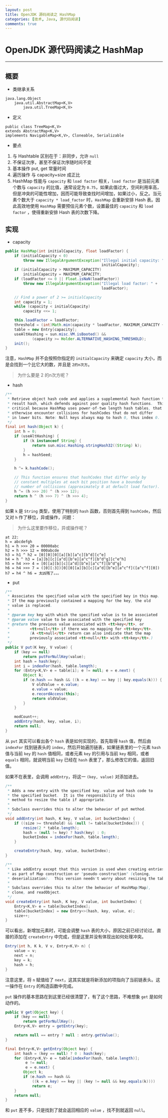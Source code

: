 ```yaml
---
layout: post
title: OpenJDK 源码阅读之 HashMap
categories: [技术, Java, 源代码阅读]
comments: true
---
```


# OpenJDK 源代码阅读之 HashMap

---

## 概要

* 类继承关系

```
java.lang.Object
    java.util.AbstractMap<K,V>
        java.util.TreeMap<K,V>
```

* 定义 

```
public class TreeMap<K,V>
extends AbstractMap<K,V>
implements NavigableMap<K,V>, Cloneable, Serializable
```

* 要点

1) 与 Hashtable 区别在于：非同步，允许 `null`
2) 不保证次序，甚至不保证次序随时间不变
3) 基本操作 put, get 常量时间
4) 遍历操作 与 capacity+size 成正比
5) HashMap 性能与 `capacity` 和 `load factor` 相关，`load factor` 是当前元素个数与 `capacity` 的比值，通常设定为 `0.75`，如果此值过大，空间利用率高，但是冲突的可能性增加，因而可能导致查找时间增加，如果过小，反之。当元素个数大于 `capacity * load_factor` 时，`HashMap` 会重新安排 Hash 表。因此高效地使用 `HashMap` 需要预估元素个数，设置最佳的 `capacity` 和 `load factor` ，使得重新安排 Hash 表的次数下降。


## 实现

* capacity

```java
public HashMap(int initialCapacity, float loadFactor) {
    if (initialCapacity < 0)
        throw new IllegalArgumentException("Illegal initial capacity: " +
                                           initialCapacity);
    if (initialCapacity > MAXIMUM_CAPACITY)
        initialCapacity = MAXIMUM_CAPACITY;
    if (loadFactor <= 0 || Float.isNaN(loadFactor))
        throw new IllegalArgumentException("Illegal load factor: " +
                                           loadFactor);

    // Find a power of 2 >= initialCapacity
    int capacity = 1;
    while (capacity < initialCapacity)
        capacity <<= 1;

    this.loadFactor = loadFactor;
    threshold = (int)Math.min(capacity * loadFactor, MAXIMUM_CAPACITY + 1);
    table = new Entry[capacity];
    useAltHashing = sun.misc.VM.isBooted() &&
            (capacity >= Holder.ALTERNATIVE_HASHING_THRESHOLD);
    init();
}
```

注意，`HashMap` 并不会按照你指定的 `initialCapacity` 来确定 `capacity` 大小，而是会找到一个比它大的数，并且是 `2的n次方`。

> 为什么要是 2 的n次方呢？



* hash 

```java
/**
 * Retrieve object hash code and applies a supplemental hash function to the
 * result hash, which defends against poor quality hash functions.  This is
 * critical because HashMap uses power-of-two length hash tables, that
 * otherwise encounter collisions for hashCodes that do not differ
 * in lower bits. Note: Null keys always map to hash 0, thus index 0.
 */
final int hash(Object k) {
    int h = 0;
    if (useAltHashing) {
        if (k instanceof String) {
            return sun.misc.Hashing.stringHash32((String) k);
        }
        h = hashSeed;
    }

    h ^= k.hashCode();

    // This function ensures that hashCodes that differ only by
    // constant multiples at each bit position have a bounded
    // number of collisions (approximately 8 at default load factor).
    h ^= (h >>> 20) ^ (h >>> 12);
    return h ^ (h >>> 7) ^ (h >>> 4);
}
```


如果 `k` 是 `String` 类型，使用了特别的 `hash` 函数，否则首先得到 `hashCode`，然后又对 `h` 作了移位，异或操作，问题：

> 为什么这里要作移位，异或操作呢？

```
at 22: 
h = abcdefgh
h1 = h >>> 20 = 00000abc
h2 = h >>> 12 = 000abcde
h3 = h1 ^ h2 = [0][0][0][a][b][a^c][b^d][c^e]
h4 = h ^ h3 = [a][b][c][a^d][b^e][a^c^f][b^d^g][c^e^h]
h5 = h4 >>> 4 = [0][a][b][c][a^d][b^e][a^c^f][b^d^g]
h6 = h4 >>> 7 = ([0][:3])[0][0][a][b][c][a^d][b^e][a^c^f]([a^c^f][0])
h7 = h4 ^ h6 = 太凶残了。。。
```

* put

```java
/**
 * Associates the specified value with the specified key in this map.
 * If the map previously contained a mapping for the key, the old
 * value is replaced.
 *
 * @param key key with which the specified value is to be associated
 * @param value value to be associated with the specified key
 * @return the previous value associated with <tt>key</tt>, or
 *         <tt>null</tt> if there was no mapping for <tt>key</tt>.
 *         (A <tt>null</tt> return can also indicate that the map
 *         previously associated <tt>null</tt> with <tt>key</tt>.)
 */
public V put(K key, V value) {
    if (key == null)
        return putForNullKey(value);
    int hash = hash(key);
    int i = indexFor(hash, table.length);
    for (Entry<K,V> e = table[i]; e != null; e = e.next) {
        Object k;
        if (e.hash == hash && ((k = e.key) == key || key.equals(k))) {
            V oldValue = e.value;
            e.value = value;
            e.recordAccess(this);
            return oldValue;
        }
    }

    modCount++;
    addEntry(hash, key, value, i);
    return null;
}
```

从 `put` 其实可以看出各个 `hash` 表是如何实现的，首先取得 `hash` 值，然后由 `indexFor` 找到链表头的 `index`，然后开始遍历链表，如果链表里的一个元素 `hash` 值与当前 `key` 的 `hash` 值相同，或者元素 `key` 的引用与当前 `key` 相同，或者 `equals` 相同，就说明当前 `key` 已经在 `hash` 表里了，那么修改它的值，返回旧值。

如果不在表里，会调用 `addEntry`，将这一 `(key, value)` 对添加进去。

```java
/**
 * Adds a new entry with the specified key, value and hash code to
 * the specified bucket.  It is the responsibility of this
 * method to resize the table if appropriate.
 *
 * Subclass overrides this to alter the behavior of put method.
 */
void addEntry(int hash, K key, V value, int bucketIndex) {
    if ((size >= threshold) && (null != table[bucketIndex])) {
        resize(2 * table.length);
        hash = (null != key) ? hash(key) : 0;
        bucketIndex = indexFor(hash, table.length);
    }

    createEntry(hash, key, value, bucketIndex);
}

/**
 * Like addEntry except that this version is used when creating entries
 * as part of Map construction or "pseudo-construction" (cloning,
 * deserialization).  This version needn't worry about resizing the table.
 *
 * Subclass overrides this to alter the behavior of HashMap(Map),
 * clone, and readObject.
 */
void createEntry(int hash, K key, V value, int bucketIndex) {
    Entry<K,V> e = table[bucketIndex];
    table[bucketIndex] = new Entry<>(hash, key, value, e);
    size++;
}
```

可以看出，新增加元素时，可能会调整 `hash` 表的大小，原因之前已经讨论过。直接的添加在 `createEntry` 中完成，但是这里并没有体现出如何处理冲突。


```java
Entry(int h, K k, V v, Entry<K,V> n) {
    value = v;
    next = n;
    key = k;
    hash = h;
}
```

注意这里，将 `n` 赋值给了 `next`，这其实就是将新添加的项指向了当前链表头。这一操作在 `Entry` 的构造函数中完成。

`put` 操作的基本思路在到这里已经很清楚了，有了这个思路，不难想象 `get` 是如何动作的。

```java
public V get(Object key) {
    if (key == null)
        return getForNullKey();
    Entry<K,V> entry = getEntry(key);

    return null == entry ? null : entry.getValue();
}

final Entry<K,V> getEntry(Object key) {
    int hash = (key == null) ? 0 : hash(key);
    for (Entry<K,V> e = table[indexFor(hash, table.length)];
         e != null;
         e = e.next) {
        Object k;
        if (e.hash == hash &&
            ((k = e.key) == key || (key != null && key.equals(k))))
            return e;
    }
    return null;
}
```

和 `put` 差不多，只是找到了就会返回相应的 `value` ，找不到就返回 `null`。
